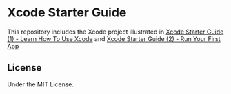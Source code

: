 # Xcode Starter Guide

This repository includes the Xcode project illustrated in [Xcode Starter Guide (1) - Learn How To Use Xcode](https://medium.com/@calw9/xcode-starter-guide-1-learn-how-to-use-xcode-7b852a4619ba) and [Xcode Starter Guide (2) - Run Your First App](https://medium.com/@calw9/xcode-starter-guide-2-run-your-first-app-8317520613fc)

## License

Under the MIT License.

